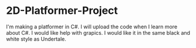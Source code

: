 # 2D-Platformer-Project
I'm making a platformer in C#.
I will upload the code when I learn more about C#.
I would like help with grapics. I would like it in the same black and white style as Undertale.
